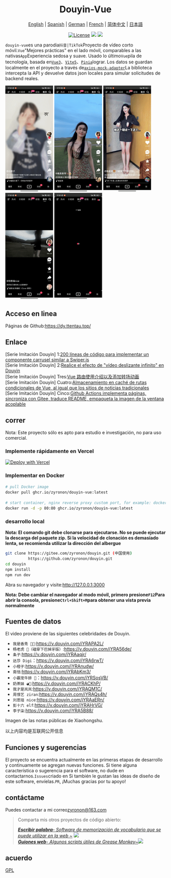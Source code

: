 <h1 align="center">
  Douyin-Vue
</h1>

<p align="center">
 <a href="README.en.md">English</a> | <a href="README.es.md">Spanish</a> | <a href="README.de.md">German</a> | 
<a href="README.fr.md">French</a> | <a href="../README.md">简体中文</a> |  <a href="README.ja.md">日本語</a> 
</p>

<p align="center">
  <a href="https://github.com/zyronon/douyin/blob/master/LICENSE"><img src="https://img.shields.io/github/license/zyronon/douyin" alt="License"></a>
  <a><img src="https://img.shields.io/badge/PRs-welcome-brightgreen.svg"/></a>
  <a><img src="https://img.shields.io/badge/Powered%20by-Vue-blue"/></a>
</p>

`douyin-vue`es una parodia`抖音|TikTok`Proyecto de vídeo corto móvil.`Vue`"Mejores prácticas" en el lado móvil, comparables a las nativas`App`Experiencia sedosa y suave. Usado lo último`Vue`pila de tecnología, basada en[`Vue3`](https://cn.vuejs.org/)、[`Vite5`](https://cn.vitejs.dev/)、[`Pinia`](https://pinia.vuejs.org/)lograr. Los datos se guardan localmente en el proyecto a través de[`axios-mock-adapter`](https://github.com/ctimmerm/axios-mock-adapter)La biblioteca intercepta la API y devuelve datos json locales para simular solicitudes de backend reales.

<div>
<img width="150px" src='docs/imgs/1.gif' />
<img width="150px" src='docs/imgs/2.gif' />
<img width="150px" src='docs/imgs/3.gif' />
<img width="150px" src='docs/imgs/4.gif' />
<img width="150px" src='docs/imgs/5.gif' />
</div>

## Acceso en linea

[//]: # "Gitee Pages: [https://zyronon.gitee.io/douyin/](https://zyronon.gitee.io/douyin/)(中国地区推荐访问这个地址)   "

[//]: # "注意：Gitee Pages现在无法更新，代码不是最新的。如果你能翻墙推荐访问下面地址  "

Páginas de Github:<https://dy.ttentau.top/>

[//]: # "Gitee pages: [https://dy.ttentau.top/](https://dy.ttentau.top/) (中国地区推荐访问这个地址)  "

[//]: # "Github pages: [https://zyronon.github.io/douyin/](https://zyronon.github.io/douyin/)  "

[//]: # "Netlify: [https://douyins.netlify.app/](https://douyins.netlify.app/)"

[//]: # "Vercel:  [https://douyins.vercel.app](https://douyins.vercel.app)"

[//]: # "Android Apk: https://github.com/zyronon/douyin/releases"

[//]: # "**注意**：`PC` 必须将浏览器切到手机模式，先按 `F12` 调出控制台，再按 `Ctrl+Shift+M`才能正常预览"

[//]: # "**注意**：手机请用  [Via 浏览器](https://viayoo.com/zh-cn/)  或 Chrome 浏览器预览。其它浏览器可能会强制将视频全屏，导致无法正常显示"

## Enlace

\[Serie Imitación Douyin] 1:[200 líneas de código para implementar un componente carrusel similar a Swiper.js](https://juejin.cn/post/7360512664317018146)  
\[Serie Imitación Douyin] 2:[Realice el efecto de "vídeo deslizante infinito" en Douyin](https://juejin.cn/post/7361614921519054883)  
\[Serie Imitación Douyin] Tres:[Vue 路由使用介绍以及添加转场动画](https://juejin.cn/post/7362528152777130025)  
\[Serie Imitación Douyin] Cuatro:[Almacenamiento en caché de rutas condicionales de Vue, al igual que los sitios de noticias tradicionales](https://juejin.cn/post/7365334891473240101)  
\[Serie Imitación Douyin] Cinco:[Github Actions implementa páginas, sincroniza con Gitee, traduce README, empaqueta la imagen de la ventana acoplable](https://juejin.cn/post/7365757742381957161)

## correr

Nota: Este proyecto sólo es apto para estudio e investigación, no para uso comercial.

### Implemente rápidamente en Vercel

[![Deploy with Vercel](https://vercel.com/button)](https://vercel.com/new/clone?repository-url=https://github.com/zyronon/douyin)

### Implementar en Docker

```bash
# pull Docker image
docker pull ghcr.io/zyronon/douyin-vue:latest

# start container, nginx reverse proxy custom port, for example: docker run -d -p 80:80 ghcr.io/zyronon/douyin-vue:latest
docker run -d -p 80:80 ghcr.io/zyronon/douyin-vue:latest
```

### desarrollo local

**Nota: El comando git debe clonarse para ejecutarse. No se puede ejecutar la descarga del paquete zip. Si la velocidad de clonación es demasiado lenta, se recomienda utilizar la dirección del albergue**

```bash
git clone https://gitee.com/zyronon/douyin.git (中国使用)
          https://github.com/zyronon/douyin.git 
cd douyin
npm install
npm run dev
```

Abra su navegador y visite:<http://127.0.0.1:3000>

**Nota: Debe cambiar el navegador al modo móvil, primero presione`F12`Para abrir la consola, presione`Ctrl+Shift+M`para obtener una vista previa normalmente**

## Fuentes de datos

El video proviene de las siguientes celebridades de Douyin.

-   `我是香秀 🐂🍺`:<https://v.douyin.com/iYRAPA2L/>
-   `杨老虎 🐯（磕穿下巴掉牙版）`:<https://v.douyin.com/iYRA56de/>
-   `条子`:<https://v.douyin.com/iYRAaqjr/>
-   `达莎 Digi`：<https://v.douyin.com/iYRA6rwT/>
-   `小橙子`:<https://v.douyin.com/iYRAnudw/>
-   `南恬`:<https://v.douyin.com/iYRAbKm3/>
-   `小霸宠牛排 🥩`：<https://v.douyin.com/iYRSosVB/>
-   `奶茶妹 ◕🌱`:<https://v.douyin.com/iYRACKhP/>
-   `我才是岚岚`:<https://v.douyin.com/iYRAQM1C/>
-   `周憬艺 ziran`:<https://v.douyin.com/iYRAQs4h/>
-   `刘思瑶 nice`:<https://v.douyin.com/iYRAaERn/>
-   `彭十六 elf`:<https://v.douyin.com/iYRAHrVG/>
-   `李子柒`:<https://v.douyin.com/iYRA5B88/>

Imagen de las notas públicas de Xiaohongshu.

以上内容均是互联网公开信息

## Funciones y sugerencias

El proyecto se encuentra actualmente en las primeras etapas de desarrollo y continuamente se agregan nuevas funciones. Si tiene alguna característica o sugerencia para el software, no dude en contactarnos.`Issues`criado en
Si también le gustan las ideas de diseño de este software, envíelas.`PR`, ¡Muchas gracias por tu apoyo!

## contáctame

Puedes contactar a mi correo<a href="mailto:zyronon@163.com">zyronon@163.com</a>

> Comparta mis otros proyectos de código abierto:
>
> _[**Escribir palabra**- Software de memorización de vocabulario que se puede utilizar en la web ~](https://github.com/zyronon/typing-word) <img src="https://img.shields.io/github/stars/zyronon/typing-word.svg?style=flat-square&label=Star&color=4285dd&logo=github" height="16px" />_  
> _[**Guiones web**- Algunos scripts útiles de Grease Monkey~](https://github.com/zyronon/web-scripts)<img src="https://img.shields.io/github/stars/zyronon/web-scripts.svg?style=flat-square&label=Star&color=4285dd&logo=github" height="16px" />_

## acuerdo

[GPL](../LICENSE)
